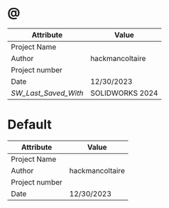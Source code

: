 # @
| Attribute | Value |
| ---  | ---     |
| Project Name |  |
| Author | hackmancoltaire |
| Project number |  |
| Date | 12/30/2023 |
| _SW_Last_Saved_With_ | SOLIDWORKS 2024 |
# Default
| Attribute | Value |
| ---  | ---     |
| Project Name |  |
| Author | hackmancoltaire |
| Project number |  |
| Date | 12/30/2023 |
